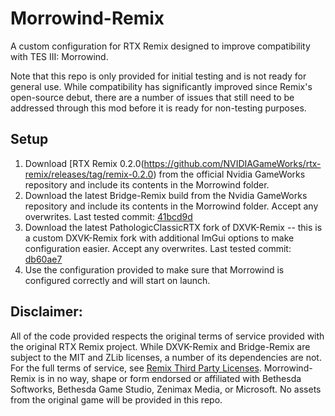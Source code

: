 # Morrowind-Remix
A custom configuration for RTX Remix designed to improve compatibility with TES III: Morrowind.

Note that this repo is only provided for initial testing and is not ready for general use.  While compatibility has significantly improved since Remix's open-source debut, there are a number of issues that still need to be addressed through this mod before it is ready for non-testing purposes.

## Setup

1. Download [RTX Remix 0.2.0(https://github.com/NVIDIAGameWorks/rtx-remix/releases/tag/remix-0.2.0) from the official Nvidia GameWorks repository and include its contents in the Morrowind folder.
2. Download the latest Bridge-Remix build from the Nvidia GameWorks repository and include its contents in the Morrowind folder.  Accept any overwrites. Last tested commit: [41bcd9d](https://github.com/NVIDIAGameWorks/bridge-remix/actions/runs/5417656570)
3. Download the latest PathologicClassicRTX fork of DXVK-Remix -- this is a custom DXVK-Remix fork with additional ImGui options to make configuration easier.  Accept any overwrites. Last tested commit: [db60ae7](https://github.com/anchorlightforge/dxvk-remix/actions/runs/5428912856)
4. Use the configuration provided to make sure that Morrowind is configured correctly and will start on launch.

## Disclaimer:
All of the code provided respects the original terms of service provided with the original RTX Remix project.  While DXVK-Remix and Bridge-Remix are subject to the MIT and ZLib licenses, a number of its dependencies are not. For the full terms of service, see [Remix Third Party Licenses](https://github.com/NVIDIAGameWorks/dxvk-remix/blob/93090f265153fb72f29b29af0b628d257d1ebf70/ThirdPartyLicenses.txt).
Morrowind-Remix is in no way, shape or form endorsed or affiliated with Bethesda Softworks, Bethesda Game Studio, Zenimax Media, or Microsoft.  No assets from the original game will be provided in this repo.
